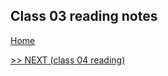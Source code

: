 ## Class 03 reading notes

[Home](https://wondwosentsige.github.io/code-201-reading-notes.md)


























[>> NEXT (class 04 reading)](https://wondwosentsige.github.io/code-201-reading-notes/class-04)


